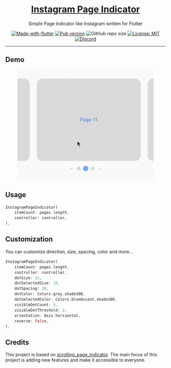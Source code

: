 <div align="center">

<h1 style="border-bottom: none">
    <b><a href="#">Instagram Page Indicator</a></b>
</h1>

Simple Page Indicator like Instagram written for Flutter

[![Made-with-flutter](https://img.shields.io/badge/Made%20with-Flutter-orange)](https://flutter.dev/) 
[![Pub version](https://img.shields.io/pub/v/instagram_page_indicator.svg)](https://pub.dev/packages/instagram_page_indicator)
![GitHub repo size](https://img.shields.io/github/repo-size/ivansaul/instagram_page_indicator)
[![License: MIT](https://img.shields.io/badge/License-MIT-yellow.svg)](https://opensource.org/licenses/MIT)
[![Discord](https://img.shields.io/badge/-Discord-424549?style=social&logo=discord)](https://discord.gg/b72uAVBz6b)

</div>

---

## Demo

<div align="center">
<img src="demo/demo.gif">
</div>

## Usage

```dart
InstagramPageIndicator(
    itemCount: pages.length,
    controller: controller,
),
```

## Customization

You can customize direction, size, spacing, color and more...

```dart
InstagramPageIndicator(
    itemCount: pages.length,
    controller: controller,
    dotSize: 11,
    dotSelectedSize: 15,
    dotSpacing: 20,
    dotColor: Colors.grey.shade300,
    dotSelectedColor: Colors.blueAccent.shade100,
    visibleDotCount: 5,
    visibleDotThreshold: 2,
    orientation: Axis.horizontal,
    reverse: false,
),
```

## Credits
This project is based on [scrolling_page_indicator](https://pub.dev/packages/scrolling_page_indicator). The main focus of this project is adding new features and make it accessible to everyone.